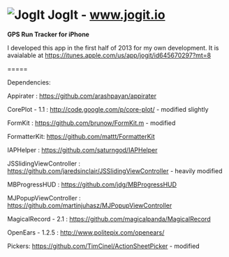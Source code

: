 # ![JogIt](https://github.com/geoffmacd/JogIt/blob/master/J5small.png?raw=true) JogIt - www.jogit.io

<b>GPS Run Tracker for iPhone</b>



I developed this app in the first half of 2013 for my own development. It is avaialable at https://itunes.apple.com/us/app/jogit/id645670297?mt=8



=====


Dependencies:


Appirater : https://github.com/arashpayan/appirater

CorePlot - 1.1 : http://code.google.com/p/core-plot/ - modified slightly

FormKit : https://github.com/brunow/FormKit.m -  modified

FormatterKit: https://github.com/mattt/FormatterKit 

IAPHelper : https://github.com/saturngod/IAPHelper

JSSlidingViewController : https://github.com/jaredsinclair/JSSlidingViewController - heavily modified

MBProgressHUD : https://github.com/jdg/MBProgressHUD

MJPopupViewController : https://github.com/martinjuhasz/MJPopupViewController

MagicalRecord	- 2.1 : https://github.com/magicalpanda/MagicalRecord

OpenEars - 1.2.5 : http://www.politepix.com/openears/

Pickers: 	https://github.com/TimCinel/ActionSheetPicker - modified
